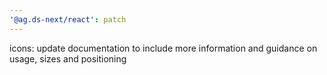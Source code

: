 ```yaml
---
'@ag.ds-next/react': patch
---
```


icons: update documentation to include more information and guidance on usage, sizes and positioning
